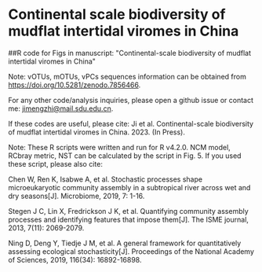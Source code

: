 # Continental scale biodiversity of mudflat intertidal viromes in China
##R code for Figs in manuscript: "Continental-scale biodiversity of mudflat intertidal viromes in China"

Note: vOTUs, mOTUs, vPCs sequences information can be obtained from https://doi.org/10.5281/zenodo.7856466.

For any other code/analysis inquiries, please open a github issue or contact me: jimengzhi@mail.sdu.edu.cn.

If these codes are useful, please cite: Ji et al. Continental-scale biodiversity of mudflat intertidal viromes in China. 2023. (In Press).

Note: These R scripts were written and run for R v4.2.0. NCM model, RCbray metric, NST can be calculated by the script in Fig. 5. If you used these script, please also cite:

Chen W, Ren K, Isabwe A, et al. Stochastic processes shape microeukaryotic community assembly in a subtropical river across wet and dry seasons[J]. Microbiome, 2019, 7: 1-16.

Stegen J C, Lin X, Fredrickson J K, et al. Quantifying community assembly processes and identifying features that impose them[J]. The ISME journal, 2013, 7(11): 2069-2079.

Ning D, Deng Y, Tiedje J M, et al. A general framework for quantitatively assessing ecological stochasticity[J]. Proceedings of the National Academy of Sciences, 2019, 116(34): 16892-16898.
